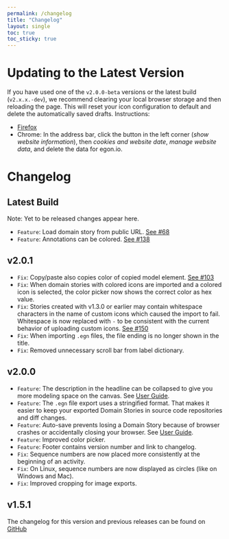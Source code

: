 ```yaml
---
permalink: /changelog
title: "Changelog"
layout: single
toc: true
toc_sticky: true
---
```

# Updating to the Latest Version

If you have used one of the `v2.0.0-beta` versions or the latest build (`v2.x.x.-dev`), we recommend clearing your local browser storage and then reloading the page. This will reset your icon configuration to default and delete the automatically saved drafts. Instructions:
- [Firefox](https://support.mozilla.org/en-US/kb/clear-cookies-and-site-data-firefox#w_clear-cookies-for-the-current-website)
- Chrome: In the address bar, click the button in the left corner (*show website information*), then *cookies and website date*, *manage website data*, and delete the data for egon.io.

# Changelog

## Latest Build

Note: Yet to be released changes appear here.

- `Feature`: Load domain story from public URL. [See #68](https://github.com/WPS/egon.io/issues/68)
- `Feature`: Annotations can be colored. [See #138](https://github.com/WPS/egon.io/issues/138)

## v2.0.1
- `Fix`: Copy/paste also copies color of copied model element. [See #103](https://github.com/WPS/egon.io/issues/103)
- `Fix`: When domain stories with colored icons are imported and a colored icon is selected, the color picker now shows the correct color as hex value.
- `Fix`: Stories created with v1.3.0 or earlier may contain whitespace characters in the name of custom icons which caused the import to fail. Whitespace is now replaced with `-` to be consistent with the current behavior of uploading custom icons. [See #150](https://github.com/WPS/egon.io/issues/150)
- `Fix`: When importing `.egn` files, the file ending is no longer shown in the title.
- `Fix`: Removed unnecessary scroll bar from label dictionary.

## v2.0.0
- `Feature`: The description in the headline can be collapsed to give you more modeling space on the canvas. See [User Guide](https://egon.io/howto#headline).
- `Feature`: The `.egn` file export uses a stringified format.  That makes it easier to keep your exported Domain Stories in source code repositories and diff changes. 
- `Feature`: Auto-save prevents losing a Domain Story because of browser crashes or accidentally closing your browser. See [User Guide](https://egon.io/howto#auto-save-and-creating-new-domain-stories).
- `Feature`: Improved color picker.
- `Feature`: Footer contains version number and link to changelog.
- `Fix`: Sequence numbers are now placed more consistently at the beginning of an activity.
- `Fix`: On Linux, sequence numbers are now displayed as circles (like on Windows and Mac).
- `Fix`: Improved cropping for image exports.


## v1.5.1
The changelog for this version and previous releases can be found on [GitHub](https://github.com/WPS/egon.io/releases)
